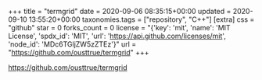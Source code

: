 +++
title = "termgrid"
date = 2020-09-06 08:35:15+00:00
updated = 2020-09-10 13:55:20+00:00
taxonomies.tags = ["repository", "C++"]
[extra]
css = "github"
star = 0
forks_count = 0
license = "{'key': 'mit', 'name': 'MIT License', 'spdx_id': 'MIT', 'url': 'https://api.github.com/licenses/mit', 'node_id': 'MDc6TGljZW5zZTEz'}"
url = "https://github.com/ousttrue/termgrid"
+++

<https://github.com/ousttrue/termgrid>

